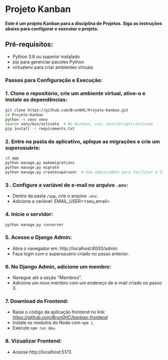 # Projeto Kanban

#### Este é um projeto Kanban para a disciplina de Projetos. Siga as instruções abaixo para configurar e executar o projeto.

## Pré-requisitos:
- Python 3.8 ou superior instalado
- pip para gerenciar pacotes Python
- virtualenv para criar ambientes virtuais

### Passos para Configuração e Execução:

### 1. Clone o repositório, crie um ambiente virtual, ative-o e instale as dependências:
   ```bash 
   git clone https://github.com/Brun0HC/Projeto-Kanban.git
   cd Projeto-Kanban
   python -m venv venv
   source venv/bin/activate  # No Windows, use: venv\Scripts\activate
   pip install -r requirements.txt
   ``` 

### 2. Entre na pasta do aplicativo, aplique as migrações e crie um superusuário:
   ```bash
   cd app
   python manage.py makemigrations
   python manage.py migrate
   python manage.py createsuperuser  # Use admin/admin para facilitar o login inicial
   ```
### 3 . Configure a variável de e-mail no arquivo `.env`:
   - Dentro da pasta `/app`, crie o arquivo `.env`.
   - Adicione a variável: EMAIL_USER=<seu_email>

### 4. Inicie o servidor:
   ```bash
   python manage.py runserver
   ```

### 5. Acesse o Django Admin:
   - Abra o navegador em: http://localhost:8000/admin
   - Faça login com o superusuário criado no passo anterior.

### 6. No Django Admin, adicione um membro:
   - Navegue até a seção "Membros".
   - Adicione um novo membro com um endereço de e-mail criado no passo 3.

### 7. Download do Frontend:
   - Baixe o código da aplicação frontend no link: https://github.com/Brun0HC/kanban-frontend
   - Instale os modulos do Node com ```npm i```.
   - Execute ```npm run dev```.

### 8. Vizualizar Frontend:
   - Acesse http://localhost:5173
